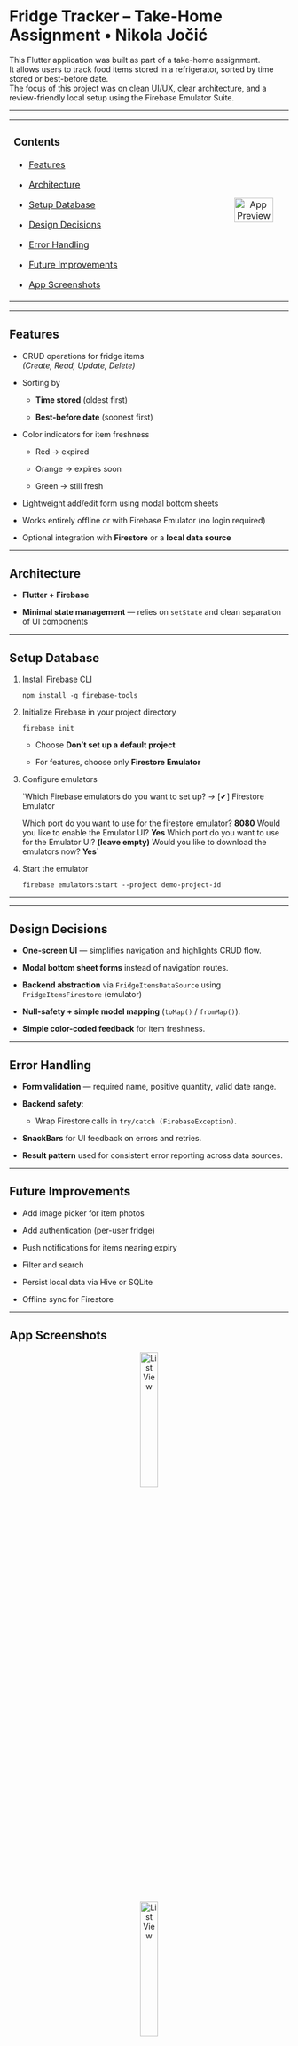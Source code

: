 # Fridge Tracker – Take-Home Assignment • Nikola Jočić

This Flutter application was built as part of a take-home assignment.  
It allows users to  track food items stored in a refrigerator, sorted by time stored or best-before date.  
The focus of this project was on  clean UI/UX, clear architecture, and a review-friendly local setup using the Firebase Emulator Suite.

----------

<table border="0" style="border:none;"> <tr> <td valign="top" width="60%">

### Contents

-   [Features](#features)

-   [Architecture](#architecture)

-   [Setup Database](#setup-database)

-   [Design Decisions](#design-decisions)

-   [Error Handling](#error-handling)

-   [Future Improvements](#future-improvements)

-   [App Screenshots](#app-screenshots)


</td> <td align="center" width="20%"> <img src="AppImages/1.png" width="80%" alt="App Preview"> </td> </tr> </table>

----------

## Features

-   CRUD operations for fridge items  
    _(Create, Read, Update, Delete)_

-   Sorting by

    -   **Time stored**  (oldest first)

    -   **Best-before date**  (soonest first)

-   Color indicators for item freshness

    -   Red → expired

    -   Orange → expires soon

    -   Green → still fresh

-   Lightweight add/edit form using modal bottom sheets

-   Works entirely offline or with Firebase Emulator (no login required)

-   Optional integration with  **Firestore**  or a  **local data source**


----------

## Architecture

-   **Flutter + Firebase**

-   **Minimal state management**  — relies on  `setState`  and clean separation of UI components


----------

## Setup Database

1.  Install Firebase CLI

    `npm install -g firebase-tools`

2.  Initialize Firebase in your project directory

    `firebase init`

    -   Choose  **Don’t set up a default project**

    -   For features, choose only  **Firestore Emulator**

3.  Configure emulators

    `Which Firebase emulators do you want to  set up?
    → [✔] Firestore Emulator

    Which port do you want to use for the firestore emulator? **8080**
    Would you like  to  enable the Emulator UI? **Yes**
    Which port do you want to use for the Emulator UI? **(leave empty)**
    Would you like  to download the emulators now? **Yes**`

4.  Start the emulator

    `firebase emulators:start --project demo-project-id`

----------

----------

## Design Decisions

-   **One-screen UI**  — simplifies navigation and highlights CRUD flow.

-   **Modal bottom sheet forms**  instead of navigation routes.

-   **Backend abstraction**  via  `FridgeItemsDataSource` using `FridgeItemsFirestore`  (emulator)

-   **Null-safety + simple model mapping**  (`toMap()`  /  `fromMap()`).

-   **Simple color-coded feedback**  for item freshness.


----------

## Error Handling

-   **Form validation**  — required name, positive quantity, valid date range.

-   **Backend safety**:

    -   Wrap Firestore calls in  `try/catch (FirebaseException)`.

-   **SnackBars**  for UI feedback on errors and retries.

-   **Result<T> pattern**  used for consistent error reporting across data sources.


----------

## Future Improvements

-   Add image picker for item photos

-   Add authentication (per-user fridge)

-   Push notifications for items nearing expiry

-   Filter and search

-   Persist local data via Hive or SQLite

-   Offline sync for Firestore


----------

## App Screenshots

<p align="center"> <img alt="List View" src="AppImages/1.png" width="25%" /> 
<p align="center"> <img alt="List View" src="AppImages/2.png" width="25%" /> 
<p align="center"> <img alt="List View" src="AppImages/3.png" width="25%" /> 
<p align="center"> <img alt="List View" src="AppImages/4.png" width="25%" /> 
<p align="center"> <img alt="List View" src="AppImages/5.png" width="25%" /> 
<p align="center"> <img alt="List View" src="AppImages/6.png" width="25%" /> 